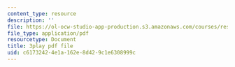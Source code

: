 ```yaml
---
content_type: resource
description: ''
file: https://ol-ocw-studio-app-production.s3.amazonaws.com/courses/res-6-006-video-demonstrations-in-lasers-and-optics-spring-2008/c61732424e1a162e8d429c1e6308999c_RRi4dv9KgCg.pdf
file_type: application/pdf
resourcetype: Document
title: 3play pdf file
uid: c6173242-4e1a-162e-8d42-9c1e6308999c
---
```

